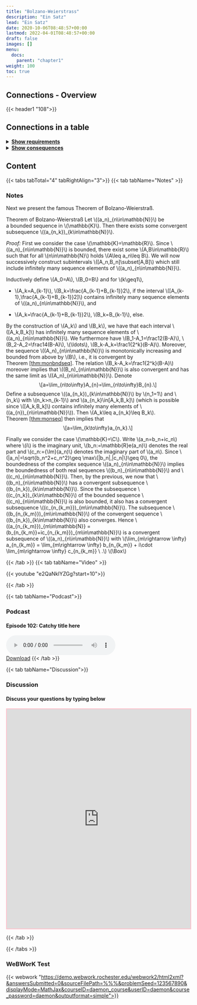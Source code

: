 ```yaml
---
title: "Bolzano-Weierstrass"
description: "Ein Satz"
lead: "Ein Satz"
date: 2020-10-06T08:48:57+00:00
lastmod: 2022-04-01T08:48:57+00:00
draft: false
images: []
menu:
  docs:
    parent: "chapter1"
weight: 100
toc: true
---
```


## Connections - Overview

{{< header1 "108">}}

## Connections in a table

<details>
<summary><b><u>Show requirements</u></b></summary>
<div class="table-responsive-sm">
<table class="table">
<thead>
  <tr>
    <th scope="col">Concept</th>
    <th scope="col">Content</th>
  </tr>
</thead>
<tbody>

<tr>
<th scope="row"><a href="../../chapter1/101/">Convergence</a></th>
<td>Ein Satz</td>
</tr>
        
<tr>
<th scope="row"><a href="../../chapter1/102/">Boundedness</a></th>
<td>Ein Satz</td>
</tr>
        
<tr>
<th scope="row"><a href="../../chapter0/000/">Logical Statements
and Operations</a></th>
<td>Logic is the foundation to formulate proofs and to understand the language of mathematics.</td>
</tr>
        
<tr>
<th scope="row"><a href="../../chapter1/107/">Subsequences and
Accumulation Values</a></th>
<td>Ein Satz</td>
</tr>
        
<tr class="bg-danger">
<th scope="row"><a href="../../chapter1/108/">Bolzano-Weierstrass</a></th>
<td>Ein Satz</td>
</tr>
        
</tbody>
</table>
</div>
</details>

<details>
<summary><b><u>Show consequences</u></b></summary>
<div class="table-responsive-sm">
<table class="table">
<thead>
  <tr>
    <th scope="col">Concept</th>
    <th scope="col">Content</th>
  </tr>
</thead>
<tbody>

<tr class="bg-danger">
<th scope="row"><a href="../../chapter1/108/">Bolzano-Weierstrass</a></th>
<td>Ein Satz</td>
</tr>
        
<tr>
<th scope="row"><a href="../../chapter1/109/">Limit inferior and
limit superior</a></th>
<td>Ein Satz</td>
</tr>
        
</tbody>
</table>
</div>
</details>


## Content

{{< tabs tabTotal="4" tabRightAlign="3">}}
{{< tab tabName="Notes" >}}

### Notes 
<p>Next we present the famous Theorem of Bolzano-Weierstraß.</p>
<div class="Theorem">
<p><span>Theorem of Bolzano-Weierstraß</span><span id="thm:bzr"
label="thm:bzr"></span> Let <span
class="math inline">\((a_n)_{n\in\mathbb{N}}\)</span> be a bounded
sequence in <span class="math inline">\(\mathbb{K}\)</span>. Then there
exists some convergent subsequence <span
class="math inline">\((a_{n_k})_{k\in\mathbb{N}}\)</span>.</p>
</div>
<p><span><em>Proof:</em></span> First we consider the case <span
class="math inline">\(\mathbb{K}=\mathbb{R}\)</span>. Since <span
class="math inline">\((a_n)_{n\in\mathbb{N}}\)</span> is bounded, there
exist some <span class="math inline">\(A,B\in\mathbb{R}\)</span> such
that for all <span class="math inline">\(n\in\mathbb{N}\)</span> holds
<span class="math inline">\(A\leq a_n\leq B\)</span>. We will now
successively construct subintervals <span
class="math inline">\([A_n,B_n]\subset[A,B]\)</span> which still include
infinitely many sequence elements of <span
class="math inline">\((a_n)_{n\in\mathbb{N}}\)</span>.</p>
<p>Inductively define <span class="math inline">\(A_0=A\)</span>, <span
class="math inline">\(B_0=B\)</span> and for <span
class="math inline">\(k\geq1\)</span>,</p>
<ul>
<li><p><span class="math inline">\(A_k=A_{k-1}\)</span>, <span
class="math inline">\(B_k=\frac{A_{k-1}+B_{k-1}}2\)</span>, if the
interval <span
class="math inline">\([A_{k-1},\frac{A_{k-1}+B_{k-1}}2]\)</span>
contains infinitely many sequence elements of <span
class="math inline">\((a_n)_{n\in\mathbb{N}}\)</span>, and</p></li>
<li><p><span class="math inline">\(A_k=\frac{A_{k-1}+B_{k-1}}2\)</span>,
<span class="math inline">\(B_k=B_{k-1}\)</span>, else.</p></li>
</ul>
<p>By the construction of <span class="math inline">\(A_k\)</span> and
<span class="math inline">\(B_k\)</span>, we have that each interval
<span class="math inline">\([A_k,B_k]\)</span> has infinitely many
sequence elements of <span
class="math inline">\((a_n)_{n\in\mathbb{N}}\)</span>. We furthermore
have <span class="math inline">\(B_1-A_1=\frac12(B-A)\)</span>, <span
class="math inline">\(B_2-A_2=\frac14(B-A)\)</span>, <span
class="math inline">\(\ldots\)</span>, <span
class="math inline">\(B_k-A_k=\frac1{2^k}(B-A)\)</span>. Moreover, the
sequence <span class="math inline">\((A_n)_{n\in\mathbb{N}}\)</span> is
monotonically increasing and bounded from above by <span
class="math inline">\(B\)</span>, i.e., it is convergent by Theorem <a
href="#thm:monbndseq" data-reference-type="ref"
data-reference="thm:monbndseq">[thm:monbndseq]</a>. The relation <span
class="math inline">\(B_k-A_k=\frac1{2^k}(B-A)\)</span> moreover implies
that <span class="math inline">\((B_n)_{n\in\mathbb{N}}\)</span> is also
convergent and has the same limit as <span
class="math inline">\((A_n)_{n\in\mathbb{N}}\)</span>. Denote <span
class="math display">\[a=\lim_{n\to\infty}A_{n}=\lim_{n\to\infty}B_{n}.\]</span>
Define a subsequence <span
class="math inline">\((a_{n_k})_{k\in\mathbb{N}}\)</span> by <span
class="math inline">\(n_1=1\)</span> and <span
class="math inline">\(n_k\)</span> with <span
class="math inline">\(n_k&gt;n_{k-1}\)</span> and <span
class="math inline">\(a_{n_k}\in[A_k,B_k]\)</span> (which is possible
since <span class="math inline">\([A_k,B_k]\)</span> contains infinitely
many elements of <span
class="math inline">\((a_{n})_{n\in\mathbb{N}}\)</span>). Then <span
class="math inline">\(A_k\leq a_{n_k}\leq B_k\)</span>. Theorem <a
href="#thm:monseq" data-reference-type="ref"
data-reference="thm:monseq">[thm:monseq]</a> then implies that <span
class="math display">\[a=\lim_{k\to\infty}a_{n_k}.\]</span></p>
<p>Finally we consider the case <span
class="math inline">\(\mathbb{K}=\C\)</span>. Write <span
class="math inline">\(a_n=b_n+ic_n\)</span> where <span
class="math inline">\(i\)</span> is the imaginary unit, <span
class="math inline">\(b_n:=\mathbb{R}e(a_n)\)</span> denotes the real
part and <span class="math inline">\(c_n:={\Im}(a_n)\)</span> denotes
the imaginary part of <span class="math inline">\(a_n\)</span>. Since
<span class="math inline">\(|a_n|=\sqrt{b_n^2+c_n^2}\geq
\max\{|b_n|,|c_n|\}\geq 0\)</span>, the boundedness of the complex
sequence <span class="math inline">\((a_n)_{n\in\mathbb{N}}\)</span>
implies the boundedness of both real sequences <span
class="math inline">\((b_n)_{n\in\mathbb{N}}\)</span> and <span
class="math inline">\((c_n)_{n\in\mathbb{N}}\)</span>. Then, by the
previous, we now that <span
class="math inline">\((b_n)_{n\in\mathbb{N}}\)</span> has a convergent
subsequence <span
class="math inline">\((b_{n_k})_{k\in\mathbb{N}}\)</span>. Since the
subsequence <span
class="math inline">\((c_{n_k})_{k\in\mathbb{N}}\)</span> of the bounded
sequence <span class="math inline">\((c_n)_{n\in\mathbb{N}}\)</span> is
also bounded, it also has a convergent subsequence <span
class="math inline">\((c_{n_{k_m}})_{m\in\mathbb{N}}\)</span>. The
subsequence <span
class="math inline">\((b_{n_{k_m}})_{m\in\mathbb{N}}\)</span> of the
convergent sequence <span
class="math inline">\((b_{n_k})_{k\in\mathbb{N}}\)</span> also
converges. Hence <span
class="math inline">\((a_{n_{k_m}})_{m\in\mathbb{N}} =
(b_{n_{k_m}}+ic_{n_{k_m}})_{m\in\mathbb{N}}\)</span> is a convergent
subsequence of <span
class="math inline">\((a_n)_{n\in\mathbb{N}}\)</span> with <span
class="math inline">\(\lim_{m\rightarrow \infty} a_{n_{k_m}} =
\lim_{m\rightarrow \infty} b_{n_{k_m}} + i\cdot  \lim_{m\rightarrow
\infty} c_{n_{k_m}} \ .\)</span> <span
class="math inline">\(\Box\)</span></p>


{{< /tab >}}
{{< tab tabName="Video" >}}

{{< youtube "e2QaNklYZGg?start=10">}}

{{< /tab >}}


{{< tab tabName="Podcast">}}
<h3>Podcast</h3>
<h4>Episode 102: Catchy title here</h4>
<audio controls>
  <source src="PODCAST_real" type="audio/wav" />
  Your browser does not support the audio element.
</audio>
<br />
<a href="" class="btn btn-primary btn-lg" download="PODCAST_real"
  >Download</a
>
{{< /tab >}}

{{< tab tabName="Discussion">}}

  <h3>Discussion</h3>
  <h4>Discuss your questions by typing below</h4>

  <iframe
    style="border: 2px solid pink"
    class="embed-responsive-item"
    name="embed_readwrite"
    src="https://pads.rz.tuhh.de/p/"
    width="100%"
    height="600"
  ></iframe>

{{< /tab >}}

{{< /tabs >}}


### WeBWorK Test

{{< webwork "https://demo.webwork.rochester.edu/webwork2/html2xml?&answersSubmitted=0&sourceFilePath=%%%&problemSeed=123567890&displayMode=MathJax&courseID=daemon_course&userID=daemon&course_password=daemon&outputformat=simple">}}
